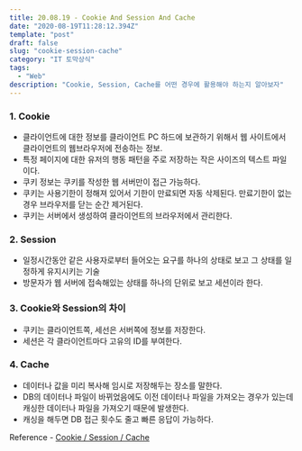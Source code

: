 ```yaml
---
title: 20.08.19 - Cookie And Session And Cache
date: "2020-08-19T11:28:12.394Z"
template: "post"
draft: false
slug: "cookie-session-cache"
category: "IT 토막상식"
tags:
  - "Web"
description: "Cookie, Session, Cache를 어떤 경우에 활용해야 하는지 알아보자"
---
```


### 1. Cookie
- 클라이언트에 대한 정보를 클라이언트 PC 하드에 보관하기 위해서 웹 사이트에서 클라이언트의 웹브라우저에 전송하는 정보.
- 특정 페이지에 대한 유저의 행동 패턴을 주로 저장하는 작은 사이즈의 텍스트 파일이다.
- 쿠키 정보는 쿠키를 작성한 웹 서버만이 접근 가능하다.
- 쿠키는 사용기한이 정해져 있어서 기한이 만료되면 자동 삭제된다. 만료기한이 없는 경우 브라우저를 닫는 순간 제거된다.
- 쿠키는 서버에서 생성하여 클라이언트의 브라우저에서 관리한다.

### 2. Session
- 일정시간동안 같은 사용자로부터 들어오는 요구를 하나의 상태로 보고 그 상태를 일정하게 유지시키는 기술
- 방문자가 웹 서버에 접속해있는 상태를 하나의 단위로 보고 세션이라 한다.

### 3. Cookie와 Session의 차이
- 쿠키는 클라이언트쪽, 세선은 서버쪽에 정보를 저장한다.
- 세션은 각 클라이언트마다 고유의 ID를 부여한다.

### 4. Cache
- 데이터나 값을 미리 복사해 임시로 저장해두는 장소를 말한다.
- DB의 데이터나 파일이 바뀌었음에도 이전 데이터나 파일을 가져오는 경우가 있는데 캐싱한 데이터나 파일을 가져오기 때문에 발생한다.
- 캐싱을 해두면 DB 접근 횟수도 줄고 빠른 응답이 가능하다. 

Reference - [Cookie / Session / Cache](https://asfirstalways.tistory.com/m/68?category=656859)
